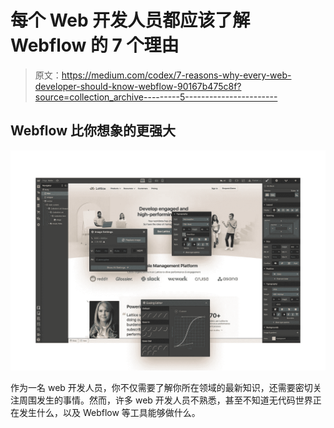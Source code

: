 # 每个 Web 开发人员都应该了解 Webflow 的 7 个理由

> 原文：<https://medium.com/codex/7-reasons-why-every-web-developer-should-know-webflow-90167b475c8f?source=collection_archive---------5----------------------->

## Webflow 比你想象的更强大

![](img/ab1992dc7319395a65a2e5970242342d.png)

作为一名 web 开发人员，你不仅需要了解你所在领域的最新知识，还需要密切关注周围发生的事情。然而，许多 web 开发人员不熟悉，甚至不知道无代码世界正在发生什么，以及 Webflow 等工具能够做什么。